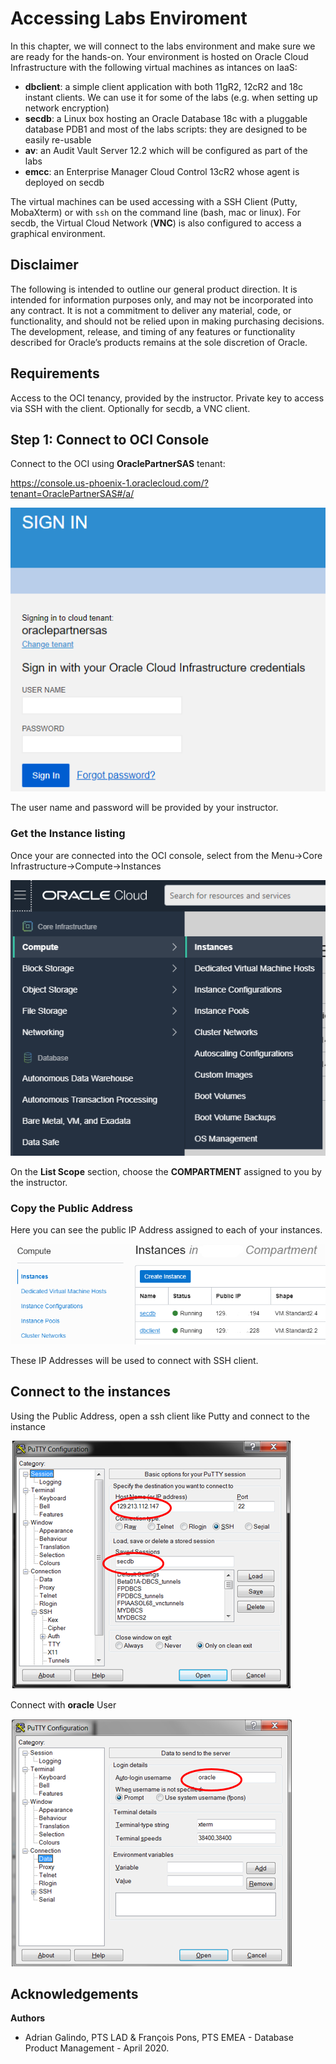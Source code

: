 # Accessing Labs Enviroment #

In this chapter, we will connect to the labs environment and make sure we are ready for the hands-on.
Your environment is hosted on Oracle Cloud Infrastructure with the following virtual machines as intances on IaaS:

- **dbclient**: a simple client application with both 11gR2, 12cR2 and 18c instant clients. We can use it for some of the labs (e.g. when setting up network encryption)
- **secdb**: a Linux box hosting an Oracle Database 18c with a pluggable database PDB1 and most of the labs scripts: they are designed to be easily re-usable
- **av**: an Audit Vault Server 12.2 which will be configured as part of the labs
- **emcc**: an Enterprise Manager Cloud Control 13cR2 whose agent is deployed on secdb

The virtual machines can be used accessing with a SSH Client (Putty, MobaXterm) or with `ssh` on the command line (bash, mac or linux).
For secdb, the Virtual Cloud Network (**VNC**) is also configured to access a graphical environment.

## Disclaimer ##
The following is intended to outline our general product direction. It is intended for information purposes only, and may not be incorporated into any contract. It is not a commitment to deliver any material, code, or functionality, and should not be relied upon in making purchasing decisions. The development, release, and timing of any features or functionality described for Oracle’s products remains at the sole discretion of Oracle.

## Requirements ##

Access to the OCI tenancy, provided by the instructor.
Private key to access via SSH with the client.
Optionally for secdb, a VNC client.

## Step 1: Connect to OCI Console ##
Connect to the OCI using **OraclePartnerSAS** tenant:

https://console.us-phoenix-1.oraclecloud.com/?tenant=OraclePartnerSAS#/a/

![Alt text](./images/Lab000_Step1_1.png " ")

The user name and password will be provided by your instructor.

### Get the Instance listing

Once your are connected into the OCI console, select from the Menu->Core Infrastructure->Compute->Instances

![Alt text](./images/Lab000_Step1_2.png " ")

On the **List Scope** section, choose the **COMPARTMENT** assigned to you by the instructor.

### Copy the Public Address

Here you can see the public IP Address assigned to each of your instances.

![Alt text](./images/Lab000_Step1_3.png "Copy IP Addresses")

These IP Addresses will be used to connect with SSH client.

## Connect to the instances

Using the Public Address, open a ssh client like Putty and connect to the instance

![Connect to the instance](./images/Lab000_Step2_1.png "Connect to the instance")

Connect with **oracle** User

![Connect with oracle User](./images/Lab000_Step2_2.png "Connect with oracle user")


## Acknowledgements

**Authors** 

- Adrian Galindo, PTS LAD & François Pons, PTS EMEA - Database Product Management - April 2020.